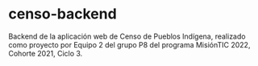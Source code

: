 # censo-backend

Backend de la aplicación web de Censo de Pueblos Indígena, realizado como proyecto por Equipo 2 del grupo P8 del programa MisiónTIC 2022, Cohorte 2021, Ciclo 3.
